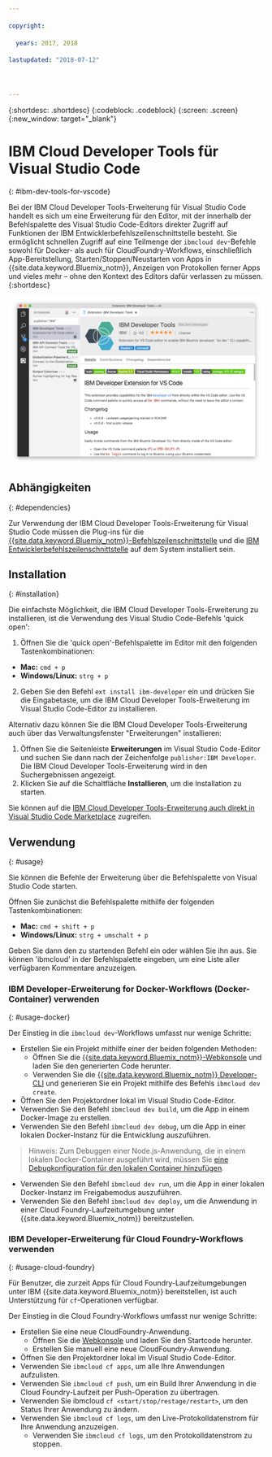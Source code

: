 ```yaml
---

copyright:

  years: 2017, 2018

lastupdated: "2018-07-12"



---
```


{:shortdesc: .shortdesc}
{:codeblock: .codeblock}
{:screen: .screen}
{:new_window: target="_blank"}

# IBM Cloud Developer Tools für Visual Studio Code
{: #ibm-dev-tools-for-vscode}

Bei der IBM Cloud Developer Tools-Erweiterung für Visual Studio Code handelt es sich um eine Erweiterung für den Editor, mit der innerhalb der Befehlspalette des Visual Studio Code-Editors direkter Zugriff auf Funktionen der IBM Entwicklerbefehlszeilenschnittstelle besteht. Sie ermöglicht schnellen Zugriff auf eine Teilmenge der `ibmcloud dev`-Befehle sowohl für Docker- als auch für CloudFoundry-Workflows, einschließlich App-Bereitstellung, Starten/Stoppen/Neustarten von Apps in {{site.data.keyword.Bluemix_notm}}, Anzeigen von Protokollen ferner Apps und vieles mehr – ohne den Kontext des Editors dafür verlassen zu müssen.
{:shortdesc}

![Screenshot der IBM Developer-Downloadanzeige für Erweiterungen](vscode.png "Downloadanzeige für Erweiterungen in Visual Studio Code")

## Abhängigkeiten
{: #dependencies}

Zur Verwendung der IBM Cloud Developer Tools-Erweiterung für Visual Studio Code müssen die Plug-ins für die [{{site.data.keyword.Bluemix_notm}}-Befehlszeilenschnittstelle](https://plugins.ng.bluemix.net/ui/home.html) und die [IBM Entwicklerbefehlszeilenschnittstelle](index.html) auf dem System installiert sein.

## Installation
{: #installation}

Die einfachste Möglichkeit, die IBM Cloud Developer Tools-Erweiterung zu installieren, ist die Verwendung des Visual Studio Code-Befehls 'quick open':

1. Öffnen Sie die 'quick open'-Befehlspalette im Editor mit den folgenden Tastenkombinationen:

  * **Mac:** `cmd + p`
  * **Windows/Linux:** `strg + p`

2. Geben Sie den Befehl `ext install ibm-developer` ein und drücken Sie die Eingabetaste, um die IBM Cloud Developer Tools-Erweiterung im Visual Studio Code-Editor zu installieren.

Alternativ dazu können Sie die IBM Cloud Developer Tools-Erweiterung auch über das Verwaltungsfenster "Erweiterungen" installieren:

1. Öffnen Sie die Seitenleiste **Erweiterungen** im Visual Studio Code-Editor und suchen Sie dann nach der Zeichenfolge `publisher:IBM Developer`. Die IBM Cloud Developer Tools-Erweiterung wird in den Suchergebnissen angezeigt.  
2. Klicken Sie auf die Schaltfläche **Installieren**, um die Installation zu starten.

Sie können auf die [IBM Cloud Developer Tools-Erweiterung auch direkt in Visual Studio Code Marketplace](https://marketplace.visualstudio.com/items?itemName=IBM.ibm-developer) zugreifen.

## Verwendung
{: #usage}

Sie können die Befehle der Erweiterung über die Befehlspalette von Visual Studio Code starten.

Öffnen Sie zunächst die Befehlspalette mithilfe der folgenden Tastenkombinationen:

* **Mac:** `cmd + shift + p`
* **Windows/Linux:** `strg + umschalt + p`

Geben Sie dann den zu startenden Befehl ein oder wählen Sie ihn aus. Sie können 'ibmcloud' in der Befehlspalette eingeben, um eine Liste aller verfügbaren Kommentare anzuzeigen.

### IBM Developer-Erweiterung for Docker-Workflows (Docker-Container) verwenden
{: #usage-docker}

Der Einstieg in die `ibmcloud dev`-Workflows umfasst nur wenige Schritte:
* Erstellen Sie ein Projekt mithilfe einer der beiden folgenden Methoden:
  * Öffnen Sie die [{{site.data.keyword.Bluemix_notm}}-Webkonsole](https://console.ng.bluemix.net/developer/getting-started/) und laden Sie den generierten Code herunter.
  * Verwenden Sie die [{{site.data.keyword.Bluemix_notm}} Developer-CLI](index.html) und generieren Sie ein Projekt mithilfe des Befehls `ibmcloud dev create`.
* Öffnen Sie den Projektordner lokal im Visual Studio Code-Editor.
* Verwenden Sie den Befehl `ibmcloud dev build`, um die App in einem Docker-Image zu erstellen.
* Verwenden Sie den Befehl `ibmcloud dev debug`, um die App in einer lokalen Docker-Instanz für die Entwicklung auszuführen.
> Hinweis: Zum Debuggen einer Node.js-Anwendung, die in einem lokalen Docker-Container ausgeführt wird, müssen Sie [eine Debugkonfiguration für den lokalen Container hinzufügen](https://github.com/IBM-Bluemix/ibm-developer-extension-vscode#debugging-nodejs-apps-within-the-local-docker-container).
* Verwenden Sie den Befehl `ibmcloud dev run`, um die App in einer lokalen Docker-Instanz im Freigabemodus auszuführen.
* Verwenden Sie den Befehl `ibmcloud dev deploy`, um die Anwendung in einer Cloud Foundry-Laufzeitumgebung unter {{site.data.keyword.Bluemix_notm}} bereitzustellen.

### IBM Developer-Erweiterung für Cloud Foundry-Workflows verwenden
{: #usage-cloud-foundry}

Für Benutzer, die zurzeit Apps für Cloud Foundry-Laufzeitumgebungen unter IBM {{site.data.keyword.Bluemix_notm}} bereitstellen, ist auch Unterstützung für `cf`-Operationen verfügbar.

Der Einstieg in die Cloud Foundry-Workflows umfasst nur wenige Schritte:
* Erstellen Sie eine neue CloudFoundry-Anwendung.
  * Öffnen Sie die [Webkonsole](https://console.ng.bluemix.net/dashboard/cf-apps) und laden Sie den Startcode herunter.
  * Erstellen Sie manuell eine neue CloudFoundry-Anwendung.
* Öffnen Sie den Projektordner lokal im Visual Studio Code-Editor.
* Verwenden Sie `ibmcloud cf apps`, um alle Ihre Anwendungen aufzulisten.
* Verwenden Sie `ibmcloud cf push`, um ein Build Ihrer Anwendung in die Cloud Foundry-Laufzeit per Push-Operation zu übertragen.
* Verwenden Sie ibmcloud `cf <start/stop/restage/restart>`, um den Status Ihrer Anwendung zu ändern.
* Verwenden Sie `ibmcloud cf logs`, um den Live-Protokolldatenstrom für Ihre Anwendung anzuzeigen.
  * Verwenden Sie `ibmcloud cf logs`, um den Protokolldatenstrom zu stoppen.
